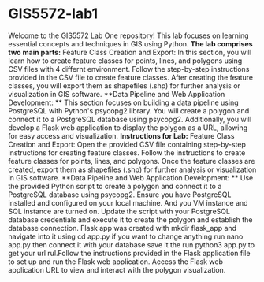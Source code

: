 # GIS5572-lab1
Welcome to the GIS5572 Lab One repository! 
This lab focuses on learning essential concepts and techniques in GIS using Python. 
**The lab comprises two main parts:** 
Feature Class Creation and Export: 
In this section, you will learn how to create feature classes for points, lines, and polygons using CSV files with 4 differnt environment. Follow the step-by-step instructions provided in the CSV file to create feature classes. After creating the feature classes, you will export them as shapefiles (.shp) for further analysis or visualization in GIS software. 
**Data Pipeline and Web Application Development: **
This section focuses on building a data pipeline using PostgreSQL with Python's psycopg2 library. You will create a polygon and connect it to a PostgreSQL database using psycopg2. Additionally, you will develop a Flask web application to display the polygon as a URL, allowing for easy access and visualization. 
**Instructions for Lab:**
Feature Class Creation and Export: Open the provided CSV file containing step-by-step instructions for creating feature classes. Follow the instructions to create feature classes for points, lines, and polygons. Once the feature classes are created, export them as shapefiles (.shp) for further analysis or visualization in GIS software. 
**Data Pipeline and Web Application Development: **
Use the provided Python script to create a polygon and connect it to a PostgreSQL database using psycopg2. Ensure you have PostgreSQL installed and configured on your local machine. And you VM instance and SQL instance are turned on. Update the script with your PostgreSQL database credentials and execute it to create the polygon and establish the database connection. 
Flask app was created with mkdir flask_app and navigate into it using cd app.py if you want to change anything run nano app.py then connect it with your database save it the run python3 app.py to get your url rul.Follow the instructions provided in the Flask application file to set up and run the Flask web application. Access the Flask web application URL to view and interact with the polygon visualization.
